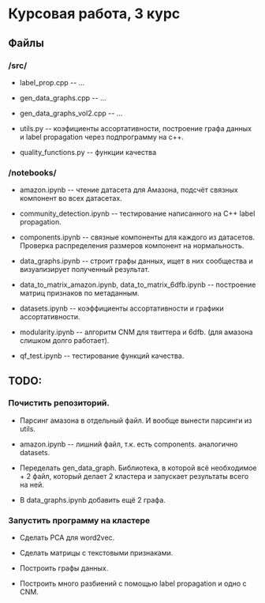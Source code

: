 # Курсовая работа, 3 курс

## Файлы

### /src/

* label\_prop.cpp -- ... 

* gen\_data\_graphs.cpp -- ...

* gen\_data\_graphs\_vol2.cpp -- ...

* utils.py -- коэфициенты ассортативности, построение графа данных и label propagation через подпрограмму на с++.

* quality\_functions.py -- функции качества

### /notebooks/

* amazon.ipynb -- чтение датасета для Амазона, подсчёт связных компонент во всех датасетах.

* community\_detection.ipynb -- тестирование написанного на С++ label propagation.

* components.ipynb -- связные компоненты для каждого из датасетов. Проверка распределения размеров компонент на нормальность.

* data\_graphs.ipynb -- строит графы данных, ищет в них сообщества и визуализирует полученный результат.

* data\_to\_matrix\_amazon.ipynb, data\_to\_matrix\_6dfb.ipynb -- построение матриц признаков по метаданным.

* datasets.ipynb -- коэффициенты ассортативности и графики ассортативности.

* modularity.ipynb -- алгоритм CNM для твиттера и 6dfb. (для амазона слишком долго работает).

* qf\_test.ipynb -- тестирование функций качества.

## TODO:

### Почистить репозиторий.

* Парсинг амазона в отдельный файл. И вообще вынести парсинги из utils.

* amazon.ipynb -- лишний файл, т.к. есть components. аналогично datasets.

* Переделать gen\_data\_graph. Библиотека, в которой всё необходимое + 2 файл, который делает 2 кластера и запускает результаты всего на ней.

* В data\_graphs.ipynb добавить ещё 2 графа.

### Запустить программу на кластере

* Сделать PCA для word2vec.

* Сделать матрицы с текстовыми признаками.

* Построить графы данных.

* Построить много разбиений с помощью label propagation и одно с CNM.
